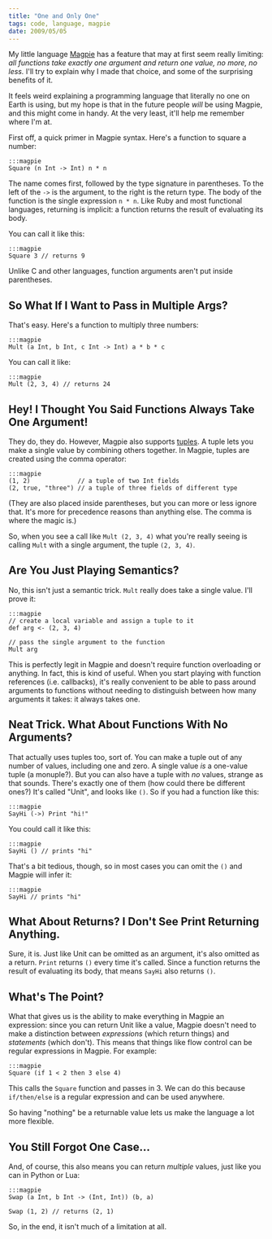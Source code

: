 ```yaml
---
title: "One and Only One"
tags: code, language, magpie
date: 2009/05/05
---
```

My little language [Magpie](http://bitbucket.org/munificent/magpie/) has a feature that may at first seem really
limiting: *all functions take exactly one argument and return one value, no
more, no less.* I'll try to explain why I made that choice, and some of the
surprising benefits of it.

It feels weird explaining a programming language that literally no one on
Earth is using, but my hope is that in the future people *will* be using
Magpie, and this might come in handy. At the very least, it'll help me
remember where I'm at.

First off, a quick primer in Magpie syntax. Here's a function to square a
number:

    :::magpie
    Square (n Int -> Int) n * n

The name comes first, followed by the type signature in parentheses. To the
left of the `->` is the argument, to the right is the return type. The body of
the function is the single expression `n * n`. Like Ruby and most functional
languages, returning is implicit: a function returns the result of evaluating
its body.

You can call it like this:

    :::magpie
    Square 3 // returns 9

Unlike C and other languages, function arguments aren't put inside
parentheses.

## So What If I Want to Pass in Multiple Args?

That's easy. Here's a function to multiply three numbers:

    :::magpie
    Mult (a Int, b Int, c Int -> Int) a * b * c

You can call it like:

    :::magpie
    Mult (2, 3, 4) // returns 24

## Hey! I Thought You Said Functions Always Take One Argument!

They do, they do. However, Magpie also supports [tuples](http://en.wikipedia.org/wiki/Tuple). A tuple lets you
make a single value by combining others together. In Magpie, tuples are
created using the comma operator:

    :::magpie
    (1, 2)             // a tuple of two Int fields
    (2, true, "three") // a tuple of three fields of different type

(They are also placed inside parentheses, but you can more or less ignore
that. It's more for precedence reasons than anything else. The comma is where
the magic is.)

So, when you see a call like `Mult (2, 3, 4)` what you're really seeing is
calling `Mult` with a single argument, the tuple `(2, 3, 4)`.

## Are You Just Playing Semantics?

No, this isn't just a semantic trick. `Mult` really does take a single value.
I'll prove it:

    :::magpie
    // create a local variable and assign a tuple to it
    def arg <- (2, 3, 4)

    // pass the single argument to the function
    Mult arg

This is perfectly legit in Magpie and doesn't require function overloading or
anything. In fact, this is kind of useful. When you start playing with
function references (i.e. callbacks), it's really convenient to be able to
pass around arguments to functions without needing to distinguish between how
many arguments it takes: it always takes one.

## Neat Trick. What About Functions With No Arguments?

That actually uses tuples too, sort of. You can make a tuple out of any number
of values, including one and zero. A single value _is_ a one-value tuple (a
monuple?). But you can also have a tuple with _no_ values, strange as that
sounds. There's exactly one of them (how could there be different ones?) It's
called "Unit", and looks like `()`. So if you had a function like this:

    :::magpie
    SayHi (->) Print "hi!"

You could call it like this:

    :::magpie
    SayHi () // prints "hi"

That's a bit tedious, though, so in most cases you can omit the `()` and
Magpie will infer it:

    :::magpie
    SayHi // prints "hi"

## What About Returns? I Don't See Print Returning Anything.

Sure, it is. Just like Unit can be omitted as an argument, it's also omitted
as a return. `Print` returns `()` every time it's called. Since a function
returns the result of evaluating its body, that means `SayHi` also returns
`()`.

## What's The Point?

What that gives us is the ability to make everything in Magpie an expression:
since you can return Unit like a value, Magpie doesn't need to make a
distinction between *expressions* (which return things) and *statements*
(which don't). This means that things like flow control can be regular
expressions in Magpie. For example:

    :::magpie
    Square (if 1 < 2 then 3 else 4)

This calls the `Square` function and passes in 3. We can do this because
`if/then/else` is a regular expression and can be used anywhere.

So having "nothing" be a returnable value lets us make the language a lot more
flexible.

## You Still Forgot One Case&hellip;

And, of course, this also means you can return *multiple* values, just like
you can in Python or Lua:

    :::magpie
    Swap (a Int, b Int -> (Int, Int)) (b, a)

    Swap (1, 2) // returns (2, 1)

So, in the end, it isn't much of a limitation at all.
